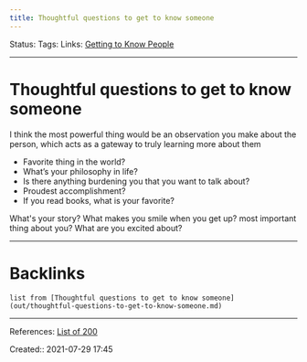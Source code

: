 ```yaml
---
title: Thoughtful questions to get to know someone
---
```

Status: 
Tags: 
Links: [Getting to Know People](out/getting-to-know-people.md)
___
# Thoughtful questions to get to know someone
I think the most powerful thing would be an observation you make about the person, which acts as a gateway to truly learning more about them

- Favorite thing in the world?
- What’s your philosophy in life?
- Is there anything burdening you that you want to talk about?
- Proudest accomplishment?
- If you read books, what is your favorite?

What's your story?
What makes you smile when you get up?
most important thing about you?
What are you excited about?
___
# Backlinks
```dataview
list from [Thoughtful questions to get to know someone](out/thoughtful-questions-to-get-to-know-someone.md)
```
___
References: [List of 200](https://thoughtcatalog.com/rania-naim/2016/02/40-deep-questions-to-ask-if-you-really-want-to-get-to-know-someone/)

Created:: 2021-07-29 17:45
